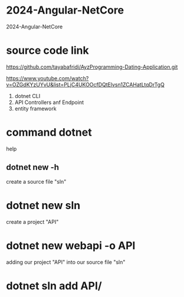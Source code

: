 # 2024-Angular-NetCore
2024-Angular-NetCore

# source code link 
https://github.com/tayabafridi/AyzProgramming-Dating-Application.git


https://www.youtube.com/watch?v=OZGdKYzUYvU&list=PLjC4UKOOcfDQtElvsn1ZCAHatLtqDrTgQ

1. dotnet CLI
2. API Controllers anf Endpoint
3. entity framework

# command dotnet
help
##  dotnet new -h
create a source file "sln" 
#    dotnet new sln
create a project "API" 
#    dotnet new webapi -o API
adding our project "API" into our source file "sln" 
#    dotnet sln add API/

